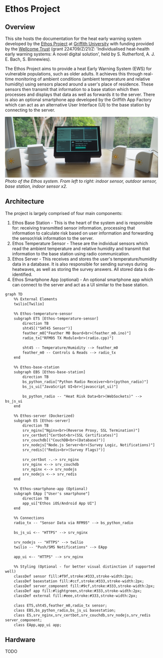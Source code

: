 # Ethos Project

## Overview

This site hosts the documentation for the heat early warning system developed by the [Ethos Project](https://www.griffith.edu.au/research/climate-action/climate-transitions/health/ethos-project) at [Griffith University](https://www.griffith.edu.au/) with funding provided by the [Wellcome Trust](https://wellcome.org/) (grant 224709/Z/21/Z: 'Individualised heat-health early warning systems: A novel digital solution', held by S. Rutherford, A. J. E. Bach, S. Binnewies).

The Ethos Project aims to provide a heat Early Warning System (EWS) for vulnerable populations, such as older adults. It achieves this through real-time monitoring of ambient conditions (ambient temperature and relative humidity) using sensors placed around a user's place of residence. These sensors then transmit that information to a base station which then processes and displays that data as well as forwards it to the server. There is also an optional smartphone app developed by the Griffith App Factory which can act as an alternative User Interface (UI) to the base station by connecting to the server.

![System](assets/system.JPG)
*Photo of the Ethos system. From left to right: indoor sensor, outdoor sensor, base station, indoor sensor x2.*

## Architecture

The project is largely comprised of four main components:

1. Ethos Base Station - This is the heart of the system and is responsible for: receiving transmitted sensor information, processing that information to calculate risk based on user information and forwarding the sensor/risk information to the server.
2. Ethos Temperature Sensor - These are the individual sensors which read the ambient temperature and relative humidity and transmit that information to the base station using radio communication.
3. Ethos Server - This receives and stores the user's temperature/humidity data in a database. It is also responsible for sending surveys during heatwaves, as well as storing the survey answers. All stored data is de-identified.
4. Ethos Smartphone App (optional) - An optional smartphone app which can connect to the server and act as a UI similar to the base station.

``` mermaid
graph TD
    %% External Elements
    twilio[Twilio]

    %% Ethos-temperature-sensor
    subgraph ETS [Ethos-temperature-sensor]
        direction TB
        sht45[("SHT45 Sensor")]
        feather_m0["Feather M0 Board<br>(feather_m0.ino)"]
        radio_tx["RFM95 TX Module<br>(radio.cpp)"]

        sht45 -- Temperature/Humidity --> feather_m0
        feather_m0 -- Controls & Reads --> radio_tx
    end

    %% Ethos-base-station
    subgraph EBS [Ethos-base-station]
        direction TB
        bs_python_radio["Python Radio Receiver<br>(python_radio)"]
        bs_js_ui["JavaScript UI<br>(javascript_ui)"]

        bs_python_radio -- "Heat Risk Data<br>(WebSockets)" --> bs_js_ui
    end

    %% Ethos-server (Dockerized)
    subgraph ES [Ethos-server]
        direction TB
        srv_nginx["Nginx<br>(Reverse Proxy, SSL Termination)"]
        srv_certbot["Certbot<br>(SSL Certificates)"]
        srv_couchdb[("CouchDB<br>(Database)")]
        srv_nodejs["Node.js Server<br>(Survey Logic, Notifications)"]
        srv_redis[("Redis<br>(Survey Flags)")]

        srv_certbot -.-> srv_nginx
        srv_nginx <--> srv_couchdb
        srv_nginx <--> srv_nodejs
        srv_nodejs <--> srv_redis
    end

    %% Ethos-smartphone-app (Optional)
    subgraph EApp ["User's smartphone"]
        direction TB
        app_ui["Ethos iOS/Android App UI"]
    end

    %% Connections
    radio_tx -- "Sensor Data via RFM95" --> bs_python_radio

    bs_js_ui <-- "HTTPS" --> srv_nginx

    srv_nodejs -- "HTTPS" --> twilio
    twilio -- "Push/SMS Notifications" --> EApp

    app_ui <-- "HTTPS" --> srv_nginx

    %% Styling (Optional - for better visual distinction if supported well)
    classDef sensor fill:#f9f,stroke:#333,stroke-width:2px;
    classDef basestation fill:#ccf,stroke:#333,stroke-width:2px;
    classDef server_component fill:#9cf,stroke:#333,stroke-width:2px;
    classDef app fill:#lightgreen,stroke:#333,stroke-width:2px;
    classDef external fill:#eee,stroke:#333,stroke-width:2px;

    class ETS,sht45,feather_m0,radio_tx sensor;
    class EBS,bs_python_radio,bs_js_ui basestation;
    class ES,srv_nginx,srv_certbot,srv_couchdb,srv_nodejs,srv_redis server_component;
    class EApp,app_ui app;
```

## Hardware

TODO
